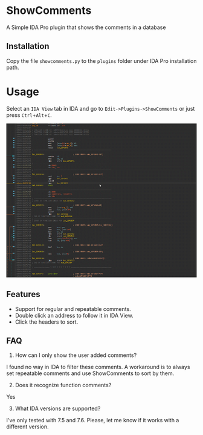 # ShowComments

A Simple IDA Pro plugin that shows the comments in a database

## Installation

Copy the file `showcomments.py` to the `plugins` folder under IDA Pro installation path.

# Usage

Select an `IDA View` tab in IDA and go to `Edit->Plugins->ShowComments` or just press `Ctrl`+`Alt`+`C`.

![gif](showcomments.gif)

## Features

- Support for regular and repeatable comments.
- Double click an address to follow it in IDA View.
- Click the headers to sort.

## FAQ

1. How can I only show the user added comments?

I found no way in IDA to filter these comments. A workaround is to always set repeatable comments and use ShowComments to sort by them.

2. Does it recognize function comments?

Yes

3. What IDA versions are supported?

I've only tested with 7.5 and 7.6. Please, let me know if it works with a different version.